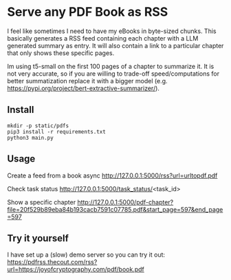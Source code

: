 # Serve any PDF Book as RSS

I feel like sometimes I need to have my eBooks in byte-sized chunks.
This basically generates a RSS feed containing each chapter with a LLM generated summary as entry. 
It will also contain a link to a particular chapter that only shows these specific pages.

Im using t5-small on the first 100 pages of a chapter to summarize it. It is not very accurate, so if you are willing to trade-off speed/computations for better summatization replace it with a bigger model (e.g. https://pypi.org/project/bert-extractive-summarizer/).

## Install

```
mkdir -p static/pdfs
pip3 install -r requirements.txt
python3 main.py
```

## Usage

Create a feed from a book async
http://127.0.0.1:5000/rss?url=urltopdf.pdf

Check task status
http://127.0.0.1:5000/task_status/<task_id>

Show a specific chapter
http://127.0.0.1:5000/pdf-chapter?file=20f529b89eba84b193cacb7591c07785.pdf&start_page=597&end_page=597

## Try it yourself
I have set up a (slow) demo server so you can try it out:
https://pdfrss.thecout.com/rss?url=https://joyofcryptography.com/pdf/book.pdf
